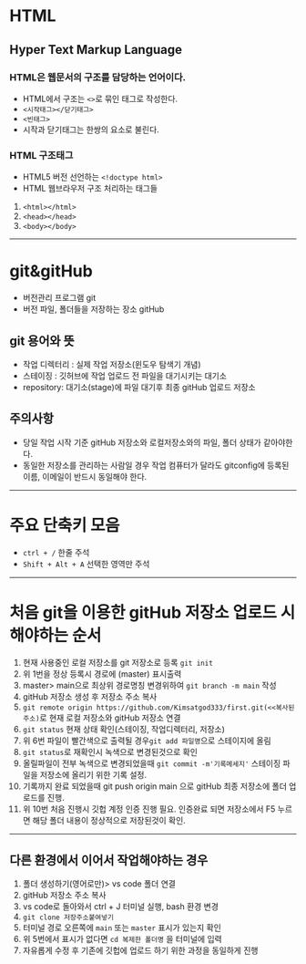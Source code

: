 # HTML
## Hyper Text Markup Language
### HTML은 웹문서의 구조를 담당하는 언어이다.
* HTML에서 구조는 `<>`로 묶인 태그로 작성한다.
* `<시작태그></닫기태그>`
* `<빈태그>`
* 시작과 닫기태그는 한쌍의 요소로 불린다.
### HTML 구조태그
* HTML5 버전 선언하는 `<!doctype html>`
* HTML 웹브라우저 구조 처리하는 태그들
1. `<html></html>`
2. `<head></head>`
3. `<body></body>`
----
# git&gitHub
* 버전관리 프로그램 git
* 버전 파일, 폴더들을 저장하는 장소 gitHub
## git 용어와 뜻
* 작업 디렉터리 : 실제 작업 저장소(윈도우 탐색기 개념)
* 스테이징 : 깃허브에 작업 업로드 전 파일을 대기시키는 대기소
* repository: 대기소(stage)에 파일 대기후 최종 gitHub 업로드 저장소
## 주의사항
* 당일 작업 시작 기준 gitHub 저장소와 로컬저장소와의 파일, 폴더 상태가 같아야한다.
* 동일한 저장소를 관리하는 사람일 경우 작업 컴퓨터가 달라도 gitconfig에 등록된 이름, 이메일이 반드시 동일해야 한다.
----
# 주요 단축키 모음
* `ctrl + /` 한줄 주석
* `Shift + Alt + A` 선택한 영역만 주석 
----
# 처음 git을 이용한 gitHub 저장소 업로드 시 해야하는 순서
1. 현재 사용중인 로컬 저장소를 git 저장소로 등록 `git init`
2. 위 1번을 정상 등록시 경로에 (master) 표시출력
3. master> main으로 최상위 경로명칭 변경위하여 `git branch -m main` 작성
4. gitHub 저장소 생성 후 저장소 주소 복사
5. `git remote origin https://github.com/Kimsatgod333/first.git(<<복사된 주소)`로 현재 로컬 저장소와 gitHub 저장소 연결
6. `git status` 현재 상태 확인(스테이징, 작업디렉터리, 저장소)
7. 위 6번 파일이 빨간색으로 출력될 경우`git add 파일명`으로 스테이지에 올림
8. `git status`로 재확인시 녹색으로 변경된것으로 확인
9. 올릴파일이 전부 녹색으로 변경되었을때 `git commit -m'기록메세지'` 스테이징 파일을 저장소에 올리기 위한 기록 설정.
10. 기록까지 완료 되었을때 git push origin main 으로 gitHub 최종 저장소에 폴더 업로드를 진행.
11. 위 10번 처음 진행시 깃헙 계정 인증 진행 필요. 인증완료 되면 저장소에서 F5 누르면 해당 폴더 내용이 정상적으로 저장된것이 확인.
----
## 다른 환경에서 이어서 작업해야하는 경우
1. 폴더 생성하기(영어로만)> vs code 폴더 연결
2. gitHub 저장소 주소 복사
3. vs code로 돌아와서 ctrl + J 터미널 실행, bash 환경 변경
4. `git clone 저장주소붙여넣기`
5. 터미널 경로 오른쪽에 `main` 또는 `master` 표시가 있는지 확인
6. 위 5번에서 표시가 없다면 `cd 복제한 폴더명` 을 터미널에 입력
7. 자유롭게 수정 후 기존에 깃헙에 업로드 하기 위한 과정을 동일하게 진행